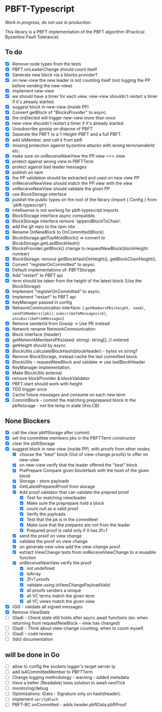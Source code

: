 # PBFT-Typescript

*Work in progress, do not use in production.*

This library is a PBFT implementation of the PBFT algorithm (Practical Byzantine Fault Tolerance).

## To do

- [x] Remove node types from the tests
- [x] PBFT onLeaderChange should count itself
- [x] Generate new block via a blocks provider?
- [x] on new-view the new leader is not counting itself (not logging the PP before sending the new-view)
- [x] implement new-view
- [x] we should have a timer for each view. new-view shouldn't restart a timer if it's already started.
- [x] suggest block in new-view (inside PP)
- [x] Convert getBlock of "BlocksProvider" to async.
- [x] the onElected will trigger new-view more than once
- [x] new-view shouldn't restart a timer if it's already started.
- [x] Unsubscribe gossip on dispose of PBFT
- [x] Separate the PBFT to a 1-Height-PBFT and a full PBFT.
- [x] add isMember, and call it from pbft
- [x] missing protection against byzantine attacks with wrong term/senderId etc.
- [x] make sure on onReceiveNewView the PP.view === view
- [x] protect against wrong view in PBFTTerm
- [x] protect against bad leader messages
- [x] publish on npm
- [x] the PP validation should be extracted and used on new view PP
- [x] onReceiveNewView should match the PP.view with the view
- [x] onReceiveNewView should validate the given PP
- [x] use BlockStorage interface
- [x] publish the public types on the root of the library (import { Config } from 'pbft-typescript')
- [x] intellisense is not working for pbft-typescript imports
- [x] BlockStorage interface async compatible.
- [x] BlockStorage interface remove 'appendBlockToChain'.
- [x] add the git repo to the npm site
- [x] Rename OnNewBlock to OnCommitted(Block)
- [x] BlcokStorage.getTopMostBlock() => convert to BlcokStorage.getLastBlockHash()
- [x] BlocksProvider.getBlock() change to requestNewBlock(blockHeight: number)
- [x] BlockStorage: remove getBlockHashOnHeight(), getBlockChainHeight().
- [x] Convert "registerOnCommitted" to async.
- [x] Default implementations of: PBFTStorage.
- [x] Add "restart" to PBFT api
- [x] term should be taken from the height of the latest block (Use the BlockStorage)
- [x] Implement "registerOnCommitted" to async.
- [x] Implement "restart" to PBFT api
- [x] KeyManager passed in config
- [x] NetworkCommunication interface: { `getMembersPKs(height, seed)`, `sendToMembers([pk])`, `subscribeToMessages(cb)`, `unsubscribeFromMessages`}
- [x] Remove senderId from Gossip -> Use PK instead
- [x] Network rename NetworkCommunication
- [x] Block interface {header}
- [x] getNetworkMembersPKs(seed: string): string[]; // ordered
- [x] getHeight should by async
- [x] BlockUtils.calculateBlockHash(blockHeader) - bytes vs string?
- [x] Remove BlockStorage, instead cache the last committed block
- [x] BlockUtils - requestNewBlock and validate => use lastBlockHeader
- [x] KeyManager implementation.
- [x] Make BlockUtils external
- [x] remove blockProvider & blockValidator
- [x] PBFT.start should work with height
- [x] TDD trigger once
- [x] Cache future messages and consume on each new term
- [x] CommitBlock - commit the matching preprepared block in the pbftstorage - not the temp in state (this.CB)
  
## None Blockers

- [x] call the clear pbftStorage after commit.
- [x] set the committee members pks in the PBFTTerm constructor
- [x] clear the pbftStorage
- [x] suggest block in new-view (inside PP), with proofs from other nodes.
  - [x] choose the "best" block (Out of view-change proofs) to offer on new-view
  - [x] on new-view verify that the leader offered the "best" block
  - [x] PrePrepare Compare given blockHash with the hash of the given block
  - [x] Storage - store payloads
  - [x] GetLatestPreparedProof from storage
  - [x] Add proof validator that can validate the prepred proof
    - [x] Test for matching view/leader
    - [x] Make sure the preprepare hold a block
    - [x] count null as a valid proof
    - [x] Verify the payloads
    - [x] Test that the pk is in the committee!
    - [x] Make sure that the prepares are not from the leader
    - [x] Prepared proof is valid only if it has 2f+1
  - [x] send the proof on view change
  - [x] validate the proof on view change
  - [x] on generate new-view add the view-change proof.
  - [x] extract ViewChange tests from onReceiveViewChange to a reusable function
  - [x] onReceiveNewView verify the proof
    - [x] not undefined
    - [x] isArray
    - [x] 2f+1 proofs
    - [x] validate using isViewChangePayloadValid
    - [x] all proofs senders a unique
    - [x] all VC terms match the given term
    - [x] all VC views match the given view

- [x] (Gil) - validate all signed messages
- [x] Remove ViewState
- [ ] (Gad) - Check state still holds after async await functions (ex: when returning from requestNewBlock - view has changed)
- [ ] (Gad) - Think about view-change counting, when to count myself.
- [ ] (Gad) - code review
- [ ] (Ido) documentation

## will be done in Go

- [ ] allow to config the sockets logger's target server ip
- [ ] add isACommitteeMember to PBFTTerm
- [ ] Change logging methodology - warning - added metadata
- [ ] Have a better (Readable) tests solution to await nextTick
- [ ] monitoring/debug
- [ ] Optimizations: IData - Signature only on hash(header).
- [ ] implement `verifyBlock`
- [ ] PBFT-BC onCommitted - adds header.pbftData.pbftProof
